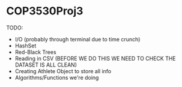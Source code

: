# COP3530Proj3

TODO:
- I/O (probably through terminal due to time crunch)
- HashSet
- Red-Black Trees
- Reading in CSV (BEFORE WE DO THIS WE NEED TO CHECK THE DATASET IS ALL CLEAN)
- Creating Athlete Object to store all info
- Algorithms/Functions we're doing
